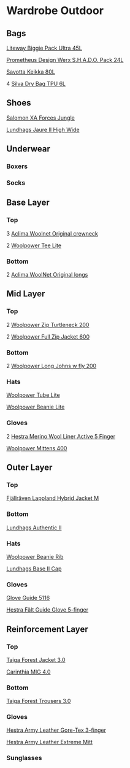 # Wardrobe Outdoor

## Bags

[Liteway Biggie Pack Ultra 45L](https://liteway.equipment/packs/biggie-pack-ultra-45l)

[Prometheus Design Werx S.H.A.D.O. Pack 24L](https://prometheusdesignwerx.com/collections/backpacks/products/s-h-a-d-o-pack-24l-universal-field-gray-1?variant=39341008158806)

[Savotta Keikka 80L](https://www.savotta.fi/products/keikka-80l?variant=39319053140102)

4 [Silva Dry Bag TPU 6L](https://silvasweden.com/products/dry-bags-tpu?variant=44368583131458)

## Shoes

[Salomon XA Forces Jungle](https://www.salomon.com/en-us/shop/product/xa-forces-jungle-lg4826.html#color=71893)

[Lundhags Jaure II High Wide](https://lundhags.com/se/kangor/herrkangor/vandringskangor/jaure-ii-ms-high-wide-bark-black--1013789-725)

## Underwear

### Boxers

### Socks

## Base Layer

### Top

3 [Aclima Woolnet Original crewneck](https://www.aclima.se/aclima/103387/woolnet-original-crewneck-m-s-olive-night-m)

2 [Woolpower Tee Lite](https://woolpower.se/shop/produkt/tee-lite/)

### Bottom

2 [Aclima WoolNet Original longs](https://www.aclima.se/aclima/103394/woolnet-original-longs-m-s-olive-night-m)

## Mid Layer

### Top

2 [Woolpower Zip Turtleneck 200](https://woolpower.se/shop/produkt/zip-turtleneck-200/)

2 [Woolpower Full Zip Jacket 600](https://woolpower.se/shop/produkt/full-zip-jacket-600/)

### Bottom

2 [Woolpower Long Johns w fly 200](https://woolpower.se/shop/produkt/long-johns-w-fly-200/)

### Hats

[Woolpower Tube Lite](https://woolpower.se/shop/produkt/tube-lite/)

[Woolpower Beanie Lite](https://woolpower.se/shop/produkt/beanie-lite/)

### Gloves

2 [Hestra Merino Wool Liner Active 5 Finger](https://www.hestragloves.se/merino-wool-liner-active-5-finger-charcoal)

[Woolpower Mittens 400](https://woolpower.se/shop/produkt/mittens-400/)

## Outer Layer

### Top

[Fjällräven Lappland Hybrid Jacket M](https://www.fjallraven.com/se/sv-se/herr/jackor/jaktjackor/lappland-hybrid-jacket-m/)

### Bottom

[Lundhags Authentic II](https://www.lundhags.com/se/klader/herr/byxor/authentic-ii-ms-pant/?item=1114095-619)

### Hats

[Woolpower Beanie Rib](https://woolpower.se/shop/produkt/beanie-rib/)

[Lundhags Base II Cap](https://lundhags.com/se/base-ii-cap--1142331-604)

### Gloves

[Glove Guide 5116](https://guidegloves.com/se/produkter/mekaniskt-skydd/allround/sydda-handskar/guide-5116)

[Hestra Fält Guide Glove 5-finger](https://www.hestragloves.se/faelt-guide-glove-5-finger-brown-black)

## Reinforcement Layer

### Top

[Taiga Forest Jacket 3.0](https://www.taiga.se/sv/produkter/forest-jacket-3-0)

[Carinthia MIG 4.0](https://www.carinthia.eu/en/mig-4-0-jacket-sof-olive-m-p6352/)

### Bottom

[Taiga Forest Trousers 3.0](https://www.taiga.se/sv/produkter/forest-trousers-3-0)

### Gloves

[Hestra Army Leather Gore-Tex 3-finger](https://www.hestragloves.se/army-leather-gore-tex-3-finger-black)

[Hestra Army Leather Extreme Mitt](https://www.hestragloves.se/army-leather-extreme-mitt-black-offwhite)

### Sunglasses

